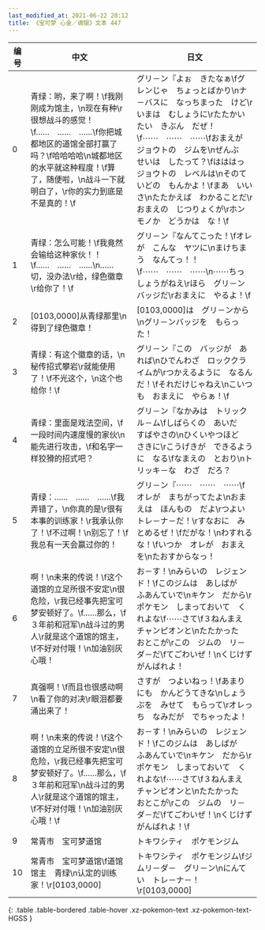 ```yaml
---
last_modified_at: 2021-06-22 20:12
title: 《宝可梦 心金／魂银》文本 447
---
```

| 编号 | 中文 | 日文 |
| ---- | ---- | ---- |
| 0 | 青绿：哟，来了啊！\f我刚刚成为馆主，\n现在有种\r很想战斗的感觉！\f……　……　……\f你把城都地区的道馆全部打赢了吗？\f哈哈哈哈\n城都地区的水平就这种程度！\f算了，随便啦，\n战斗一下就明白了，\r你的实力到底是不是真的！\f | グリ－ン『よぉ　きたなぁ\fグレンじゃ　ちょっとばかり\nナ－バスに　なっちまった　けど\rいまは　むしょうに\rたたかいたい　きぶん　だぜ！\f⋯⋯　⋯⋯　⋯⋯\fおまえが　ジョウトの　ジムを\nぜんぶ　せいは　したって？\fはははっ　ジョウトの　レベルは\nそのていどの　もんかよ！\fまあ　いいさ\nたたかえば　わかることだ\rおまえの　じつりょくが\rホンモノか　どうかは　な！\f |
| 1 | 青绿：怎么可能！\f我竟然会输给这种家伙！！\f……　……　……\n……切，没办法\r给，绿色徽章\r给你了！\f | グリ－ン『なんてこった！\fオレが　こんな　ヤツに\nまけちまう　なんてっ！！\f⋯⋯　⋯⋯　⋯⋯\n⋯⋯ちっ　しょうがねえ\rほら　グリ－ンバッジだ\rおまえに　やるよ！\f |
| 2 | [0103,0000]从青绿那里\n得到了绿色徽章！ | [0103,0000]は　グリ－ンから\nグリ－ンバッジを　もらった！ |
| 3 | 青绿：有这个徽章的话，\n秘传招式攀岩\r就能使用了！\f不光这个，\n这个也给你！\f | グリ－ン『この　バッジが　あれば\nひでんわざ　ロッククライムが\rつかえるように　なるんだ！\fそれだけじゃねえ\nこいつも　おまえに　やらぁ！\f |
| 4 | 青绿：里面是戏法空间，\f一段时间内速度慢的家伙\n能先进行攻击，\f和名字一样狡猾的招式吧？ | グリ－ン『なかみは　トリックル－ム\fしばらくの　あいだ　すばやさの\nひくいやつほど　さきに\rこうげきが　できるように　なる\fなまえの　とおり\nトリッキ－な　わざ　だろ？ |
| 5 | 青绿：……　……　……\f我弄错了，\n你真的是\r很有本事的训练家！\r我承认你了！\f不过啊！\n别忘了！\f我总有一天会赢过你的！ | グリ－ン『⋯⋯　⋯⋯　⋯⋯\fオレが　まちがってたよ\nおまえは　ほんもの　だよ\rつよい　トレ－ナ－だ！\rすなおに　みとめるぜ！\fだがな！\nわすれるな！\fいつか　オレが　おまえを\nたおすからなっ！ |
| 6 | 啊！\n未来的传说！\f这个道馆的立足所很不安定\n很危险，\r我已经事先把宝可梦安顿好了。\f……那么，\f３年前和冠军\n战斗过的男人\r就是这个道馆的馆主，\f不好对付哦！\n加油别灰心哦！ | お－す！\nみらいの　レジェンド！\fこのジムは　あしばが　ふあんていで\nキケン　だから\rポケモン　しまっておいて　くれよな\f⋯⋯さて\f３ねんまえ　チャンピオンと\nたたかった　おとこが\rこの　ジムの　リ－ダ－だ\fてごわいぜ！\nくじけず　がんばれよ！ |
| 7 | 真强啊！\f而且也很感动啊\n看了你的对决\r眼泪都要涌出来了！ | さすが　つよいねっ！\fあまりにも　かんどうてきな\nしょうぶを　みせて　もらって\rオレっち　なみだが　でちゃったよ！ |
| 8 | 啊！\n未来的传说！\f这个道馆的立足所很不安定\n很危险，\r我已经事先把宝可梦安顿好了。\f……那么，\f３年前和冠军\n战斗过的男人\r就是这个道馆的馆主，\f不好对付哦！\n加油别灰心哦！\f | お－す！\nみらいの　レジェンド！\fこのジムは　あしばが　ふあんていで\nキケン　だから\rポケモン　しまっておいて　くれよな\f⋯⋯さて\f３ねんまえ　チャンピオンと\nたたかった　おとこが\rこの　ジムの　リ－ダ－だ\fてごわいぜ！\nくじけず　がんばれよ！\f |
| 9 | 常青市　宝可梦道馆 | トキワシティ　ポケモンジム |
| 10 | 常青市　宝可梦道馆\f道馆馆主　青绿\n认定的训练家！\r[0103,0000] | トキワシティ　ポケモンジム\fジムリ－ダ－　グリ－ン\nにんてい　トレ－ナ－！\r[0103,0000] |
{: .table .table-bordered .table-hover .xz-pokemon-text .xz-pokemon-text-HGSS }